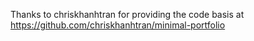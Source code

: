 Thanks to chriskhanhtran for providing the code basis at https://github.com/chriskhanhtran/minimal-portfolio
